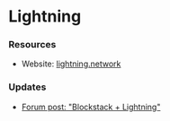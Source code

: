 # Lightning

### Resources

- Website: [lightning.network](http://lightning.network/)

### Updates

- [Forum post: "Blockstack + Lightning"](https://forum.blockstack.org/t/blockstack-lightning/689)
